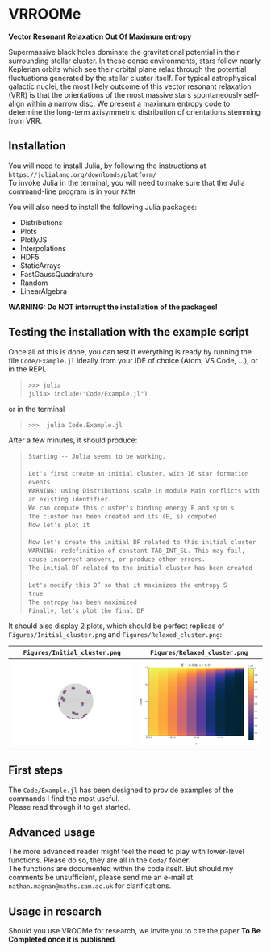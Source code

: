 # VRROOMe

**Vector Resonant Relaxation Out Of Maximum entropy**

Supermassive black holes dominate the gravitational potential in their surrounding stellar cluster. In these dense environments, stars follow nearly Keplerian orbits which see their orbital plane relax through the potential fluctuations generated by the stellar cluster itself. For typical astrophysical galactic nuclei, the most likely outcome of this vector resonant relaxation (VRR) is that the orientations of the most massive stars spontaneously self-align within a narrow disc. We present a maximum entropy code  to  determine the long-term axisymmetric distribution of orientations stemming from VRR.

## Installation

You will need to install Julia, by following the instructions at ` https://julialang.org/downloads/platform/ `\
To invoke Julia in the terminal, you will need to make sure that the Julia command-line program is in your ` PATH `

You will also need to install the following Julia packages:
- Distributions
- Plots
- PlotlyJS
- Interpolations
- HDF5
- StaticArrays
- FastGaussQuadrature
- Random
- LinearAlgebra

**WARNING: Do NOT interrupt the installation of the packages!**

## Testing the installation with the example script

Once all of this is done, you can test if everything is ready by running the file ` Code/Example.jl ` ideally from your IDE of choice (Atom, VS Code, ...), or in the REPL

> ` >>> julia `\
> ` julia> include("Code/Example.jl") `

or in the terminal

> ` >>>  julia Code.Example.jl `

After a few minutes, it should produce:

> ` Starting -- Julia seems to be working. `\
> \
> ` Let's first create an initial cluster, with 16 star formation events `\
> ` WARNING: using Distributions.scale in module Main conflicts with an existing identifier. `\
> ` We can compute this cluster's binding energy E and spin s `\
> ` The cluster has been created and its (E, s) computed `\
> ` Now let's plot it `\
> \
> ` Now let's create the initial DF related to this initial cluster `\
> ` WARNING: redefinition of constant TAB_INT_SL. This may fail, cause incorrect answers, or produce other errors. `\
> ` The initial DF related to the initial cluster has been created `\
> \
> ` Let's modify this DF so that it maximizes the entropy S `\
> ` true `\
> ` The entropy has been maximized `\
> ` Finally, let's plot the final DF `

It should also display 2 plots, which should be perfect replicas of ` Figures/Initial_cluster.png ` and ` Figures/Relaxed_cluster.png `:

` Figures/Initial_cluster.png ` | ` Figures/Relaxed_cluster.png `
-|- 
<img src="Figures/Initial_cluster.png" alt="drawing" width="400"/> | <img src="Figures/Relaxed_cluster.png" alt="drawing" width="400"/>

## First steps

The ` Code/Example.jl ` has been designed to provide examples of the commands I find the most useful.\
Please read through it to get started.

## Advanced usage

The more advanced reader might feel the need to play with lower-level functions. Please do so, they are all in the ` Code/ ` folder.\
The functions are documented within the code itself. But should my comments be unsufficient, please send me an e-mail at ` nathan.magnan@maths.cam.ac.uk ` for clarifications.

## Usage in research

Should you use VROOMe for research, we invite you to cite the paper **To Be Completed once it is published**.
